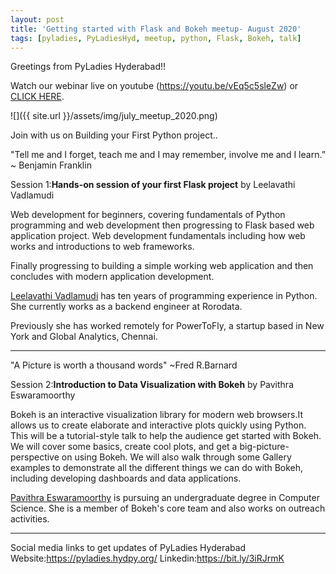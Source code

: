 ```yaml
---
layout: post
title: 'Getting started with Flask and Bokeh meetup- August 2020'
tags: [pyladies, PyLadiesHyd, meetup, python, Flask, Bokeh, talk]
---
```

Greetings from PyLadies Hyderabad!!

Watch our webinar live on youtube (https://youtu.be/vEq5c5sleZw) or [CLICK HERE](https://youtu.be/vEq5c5sleZw).

![]({{ site.url }}/assets/img/july_meetup_2020.png)

Join with us on Building your First Python project.. 

"Tell me and I forget, teach me and I may remember, involve me and I learn.” ~ Benjamin Franklin

Session 1:**Hands-on session of your first Flask project** by Leelavathi Vadlamudi

Web development for beginners, covering fundamentals of Python programming and web development then progressing to Flask based web application project. Web development fundamentals including how web works and introductions to web frameworks.

Finally progressing to building a simple working web application and then concludes with modern application development.

[Leelavathi Vadlamudi](https://bit.ly/2FCxcfA)
 has ten years of programming experience in Python. She currently works as a backend engineer at Rorodata.

Previously she has worked remotely for PowerToFly, a startup based in New York and Global Analytics, Chennai.

---
"A Picture is worth a thousand words" ~Fred R.Barnard

Session 2:**Introduction to Data Visualization with Bokeh** by Pavithra Eswaramoorthy

Bokeh is an interactive visualization library for modern web browsers.It allows us to create elaborate and interactive plots quickly using Python.
This will be a tutorial-style talk to help the audience get started with Bokeh. We will cover some basics, create cool plots, and get a big-picture-perspective on using Bokeh.
We will also walk through some Gallery examples to demonstrate all the different things we can do with Bokeh, including developing dashboards and data applications.

[Pavithra Eswaramoorthy](https://bit.ly/3aB23Ey/) 
is pursuing an undergraduate degree in Computer Science.
She is a member of Bokeh's core team and also works on outreach activities.

---
Social media links to get updates of PyLadies Hyderabad
Website:https://pyladies.hydpy.org/
Linkedin:https://bit.ly/3iRJrmK